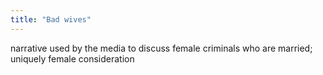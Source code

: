 ```yaml
---
title: "Bad wives"
---
```

narrative used by the media to discuss female criminals who are married; uniquely female consideration

